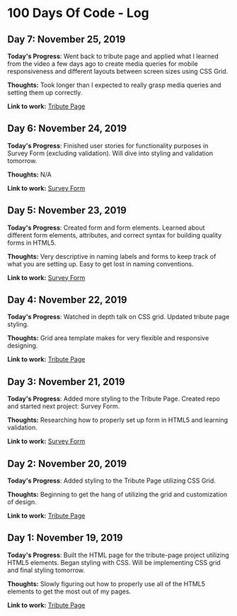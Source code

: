 # 100 Days Of Code - Log

## Day 7: November 25, 2019

**Today's Progress**: Went back to tribute page and applied what I learned from the video a few days ago to create media queries for mobile responsiveness and different layouts between screen sizes using CSS Grid.

**Thoughts:** Took longer than I expected to really grasp media queries and setting them up correctly.

**Link to work:** [Tribute Page](https://www.aaronlng.dev/tribute-page/)

## Day 6: November 24, 2019

**Today's Progress**: Finished user stories for functionality purposes in Survey Form (excluding validation). Will dive into styling and validation tomorrow.

**Thoughts:** N/A

**Link to work:** [Survey Form](https://www.aaronlng.dev/survey-form/)

## Day 5: November 23, 2019

**Today's Progress**: Created form and form elements. Learned about different form elements, attributes, and correct syntax for building quality forms in HTML5.

**Thoughts:** Very descriptive in naming labels and forms to keep track of what you are setting up. Easy to get lost in naming conventions.

**Link to work:** [Survey Form](https://www.aaronlng.dev/survey-form/)

## Day 4: November 22, 2019

**Today's Progress**: Watched in depth talk on CSS grid. Updated tribute page styling.

**Thoughts:** Grid area template makes for very flexible and responsive designing.

**Link to work:** [Tribute Page](https://www.aaronlng.dev/tribute-page/)

## Day 3: November 21, 2019

**Today's Progress**: Added more styling to the Tribute Page. Created repo and started next project: Survey Form.

**Thoughts:** Researching how to properly set up form in HTML5 and learning validation.

**Link to work:** [Survey Form](https://www.aaronlng.dev/survey-form/)

## Day 2: November 20, 2019

**Today's Progress**: Added styling to the Tribute Page utilizing CSS Grid. 

**Thoughts:** Beginning to get the hang of utilizing the grid and customization of design.

**Link to work:** [Tribute Page](https://www.aaronlng.dev/tribute-page/)

## Day 1: November 19, 2019

**Today's Progress**: Built the HTML page for the tribute-page project utilizing HTML5 elements. Began styling with CSS. Will be implementing CSS grid and final styling tomorrow.

**Thoughts:** Slowly figuring out how to properly use all of the HTML5 elements to get the most out of my pages.

**Link to work:** [Tribute Page](https://www.aaronlng.dev/tribute-page/)

<!-- BLANK TEMPLATE

## Day 1: November 19, 2019

**Today's Progress**:

**Thoughts:**

**Link to work:** -->

<!-- ### Day 0: February 30, 2016 (Example 2)
##### (delete me or comment me out)

**Today's Progress**: Fixed CSS, worked on canvas functionality for the app.

**Thoughts**: I really struggled with CSS, but, overall, I feel like I am slowly getting better at it. Canvas is still new for me, but I managed to figure out some basic functionality.

**Link(s) to work**: [Calculator App](http://www.example.com) -->
